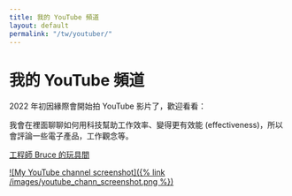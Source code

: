 ```yaml
---
title: 我的 YouTube 頻道
layout: default
permalink: "/tw/youtuber/"
---
```


# 我的 YouTube 頻道

2022 年初因緣際會開始拍 YouTube 影片了，歡迎看看：

我會在裡面聊聊如何用科技幫助工作效率、變得更有效能 (effectiveness)，所以會評論一些電子產品，工作觀念等。

[工程師 Bruce 的玩具間](https://www.youtube.com/BruceToyRoom)

[![My YouTube channel screenshot]({% link /images/youtube_chann_screenshot.png %})](https://www.youtube.com/BruceToyRoom)

